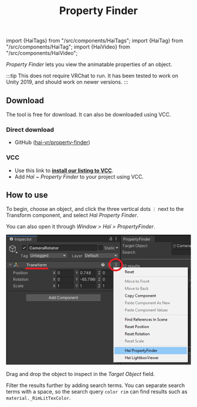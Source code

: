 ﻿---
title: Property Finder
---
import {HaiTags} from "/src/components/HaiTags";
import {HaiTag} from "/src/components/HaiTag";
import {HaiVideo} from "/src/components/HaiVideo";

<HaiTags>
<HaiTag isUniversal={true} />
</HaiTags>

*Property Finder* lets you view the animatable properties of an object.

:::tip
This does not require VRChat to run. It has been tested to work on Unity 2019, and should work on newer versions.
:::

<HaiVideo src="./img/property-finder/sx_2022-05-19_23-47-37_jKkVpl9QvX.mp4" autoWidth={true}></HaiVideo>

## Download

The tool is free for download. It can also be downloaded using VCC.

### Direct download

- GitHub ([hai-vr/property-finder](https://github.com/hai-vr/property-finder))

### VCC

- Use this link to **[install our listing to VCC](vcc://vpm/addRepo?url=https://hai-vr.github.io/vpm-listing/index.json)**.
- Add *Haï ~ Property Finder* to your project using VCC.

## How to use

To begin, choose an object, and click the three vertical dots `⋮` next to the Transform component, and select *Haï Property Finder*.

You can also open it through *Window > Haï > PropertyFinder*.

![property-finder-location.png](./img/property-finder/property-finder-location.png)

Drag and drop the object to inspect in the *Target Object* field.

Filter the results further by adding search terms. You can separate search terms with a space, so the search query `color rim` can find results such as `material._RimLitTexColor`.